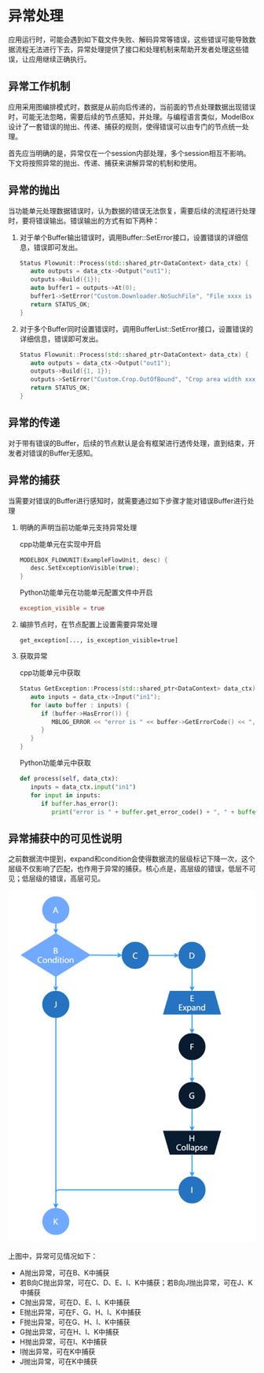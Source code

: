 # 异常处理

应用运行时，可能会遇到如下载文件失败、解码异常等错误，这些错误可能导致数据流程无法进行下去，异常处理提供了接口和处理机制来帮助开发者处理这些错误，让应用继续正确执行。

## 异常工作机制

应用采用图编排模式时，数据是从前向后传递的，当前面的节点处理数据出现错误时，可能无法忽略，需要后续的节点感知，并处理。与编程语言类似，ModelBox设计了一套错误的抛出、传递、捕获的规则，使得错误可以由专门的节点统一处理。

首先应当明确的是，异常仅在一个session内部处理，多个session相互不影响。下文将按照异常的抛出、传递、捕获来讲解异常的机制和使用。

## 异常的抛出

当功能单元处理数据错误时，认为数据的错误无法恢复，需要后续的流程进行处理时，要将错误输出。错误输出的方式有如下两种：

1. 对于单个Buffer输出错误时，调用Buffer::SetError接口，设置错误的详细信息，错误即可发出。

   ```cpp
   Status Flowunit::Process(std::shared_ptr<DataContext> data_ctx) {
      auto outputs = data_ctx->Output("out1");
      outputs->Build({1});
      auto buffer1 = outputs->At(0);
      buffer1->SetError("Custom.Downloader.NoSuchFile", "File xxxx is not exist");
      return STATUS_OK;
   }
   ```

1. 对于多个Buffer同时设置错误时，调用BufferList::SetError接口，设置错误的详细信息，错误即可发出。

   ```cpp
   Status Flowunit::Process(std::shared_ptr<DataContext> data_ctx) {
      auto outputs = data_ctx->Output("out1");
      outputs->Build({1, 1});
      outputs->SetError("Custom.Crop.OutOfBound", "Crop area width xxx is great than image width xxx");
      return STATUS_OK;
   }
   ```

## 异常的传递

对于带有错误的Buffer，后续的节点默认是会有框架进行透传处理，直到结束，开发者对错误的Buffer无感知。

## 异常的捕获

当需要对错误的Buffer进行感知时，就需要通过如下步骤才能对错误Buffer进行处理

1. 明确的声明当前功能单元支持异常处理

   cpp功能单元在实现中开启

   ```cpp
   MODELBOX_FLOWUNIT(ExampleFlowUnit, desc) {
      desc.SetExceptionVisible(true);
   }
   ```

   Python功能单元在功能单元配置文件中开启

   ```toml
   exception_visible = true
   ```

1. 编排节点时，在节点配置上设置需要异常处理

   ```graphviz
   get_exception[..., is_exception_visible=true]
   ```

1. 获取异常

   cpp功能单元中获取

   ```cpp
   Status GetException::Process(std::shared_ptr<DataContext> data_ctx) {
      auto inputs = data_ctx->Input("in1");
      for (auto buffer : inputs) {
         if (buffer->HasError()) {
            MBLOG_ERROR << "error is " << buffer->GetErrorCode() << ", " << buffer->GetErrorMsg();
         }
      }
   }
   ```

   Python功能单元中获取

   ```python
   def process(self, data_ctx):
      inputs = data_ctx.input("in1")
      for input in inputs:
         if buffer.has_error():
            print("error is " + buffer.get_error_code() + ", " + buffer.get_error_msg())
   ```

## 异常捕获中的可见性说明

之前数据流中提到，expand和condition会使得数据流的层级标记下降一次，这个层级不仅影响了匹配，也作用于异常的捕获。核心点是，高层级的错误，低层不可见；低层级的错误，高层可见。

![exception_capture alt rect_w_600](../assets/images/figure/conception-feature/features/exception_capture.png)

上图中，异常可见情况如下：

* A抛出异常，可在B、K中捕获
* 若B向C抛出异常，可在C、D、E、I、K中捕获；若B向J抛出异常，可在J、K中捕获
* C抛出异常，可在D、E、I、K中捕获
* E抛出异常，可在F、G、H、I、K中捕获
* F抛出异常，可在G、H、I、K中捕获
* G抛出异常，可在H、I、K中捕获
* H抛出异常，可在I、K中捕获
* I抛出异常，可在K中捕获
* J抛出异常，可在K中捕获
